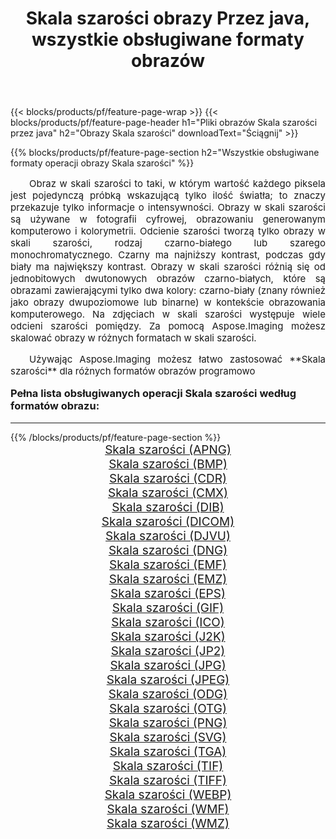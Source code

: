 ﻿---
title: Skala szarości obrazy Przez java, wszystkie obsługiwane formaty obrazów 
weight: 3920
url: /pl/java/grayscale/ 
lang: pl
langdirlevel: 2
locales: zh-hans,ja,it,ru,de,es,fr,nl,id,lt,pl,pt,vi,tr,ko,zh-hant,ar,hi,th,sv,cs,uk,he
description: Używając Aspose.Imaging możesz łatwo Skala szarości obrazy Via java
---

{{< blocks/products/pf/feature-page-wrap >}}
{{< blocks/products/pf/feature-page-header h1="Pliki obrazów Skala szarości przez java" h2="Obrazy Skala szarości" downloadText="Ściągnij" >}}


{{% blocks/products/pf/feature-page-section  h2="Wszystkie obsługiwane formaty operacji obrazy Skala szarości" %}}
<p align="justify" style="text-indent:2em;font-size:15px;">
Obraz w skali szarości to taki, w którym wartość każdego piksela jest pojedynczą próbką wskazującą tylko ilość światła; to znaczy przekazuje tylko informacje o intensywności. Obrazy w skali szarości są używane w fotografii cyfrowej, obrazowaniu generowanym komputerowo i kolorymetrii. Odcienie szarości tworzą tylko obrazy w skali szarości, rodzaj czarno-białego lub szarego monochromatycznego. Czarny ma najniższy kontrast, podczas gdy biały ma największy kontrast. Obrazy w skali szarości różnią się od jednobitowych dwutonowych obrazów czarno-białych, które są obrazami zawierającymi tylko dwa kolory: czarno-biały (znany również jako obrazy dwupoziomowe lub binarne) w kontekście obrazowania komputerowego. Na zdjęciach w skali szarości występuje wiele odcieni szarości pomiędzy. Za pomocą Aspose.Imaging możesz skalować obrazy w różnych formatach w skali szarości.
</p>
<p align="justify" style="text-indent:2em;font-size:15px;">
Używając Aspose.Imaging możesz łatwo zastosować **Skala szarości** dla różnych formatów obrazów programowo
</p>
<h3 style="margin-top:16px;">
Pełna lista obsługiwanych operacji Skala szarości według formatów obrazu:
</h3>
<hr/>
{{% /blocks/products/pf/feature-page-section %}}
<div class="container-fluid productfamilypage bg-gray">
    <div class="convertypes bg-gray agp-content section">
        <div class="container">
		<div class="row other-converters" style="gap: 10px;font-size: 19px;text-align:center;">
		    <div class='col-md-3 other-converter remove-lp remove-rp'><a href="/imaging/pl/java/grayscale/apng/" style="padding:15px;">Skala szarości (APNG)</a></div><div class='col-md-3 other-converter remove-lp remove-rp'><a href="/imaging/pl/java/grayscale/bmp/" style="padding:15px;">Skala szarości (BMP)</a></div><div class='col-md-3 other-converter remove-lp remove-rp'><a href="/imaging/pl/java/grayscale/cdr/" style="padding:15px;">Skala szarości (CDR)</a></div><div class='col-md-3 other-converter remove-lp remove-rp'><a href="/imaging/pl/java/grayscale/cmx/" style="padding:15px;">Skala szarości (CMX)</a></div><div class='col-md-3 other-converter remove-lp remove-rp'><a href="/imaging/pl/java/grayscale/dib/" style="padding:15px;">Skala szarości (DIB)</a></div><div class='col-md-3 other-converter remove-lp remove-rp'><a href="/imaging/pl/java/grayscale/dicom/" style="padding:15px;">Skala szarości (DICOM)</a></div><div class='col-md-3 other-converter remove-lp remove-rp'><a href="/imaging/pl/java/grayscale/djvu/" style="padding:15px;">Skala szarości (DJVU)</a></div><div class='col-md-3 other-converter remove-lp remove-rp'><a href="/imaging/pl/java/grayscale/dng/" style="padding:15px;">Skala szarości (DNG)</a></div><div class='col-md-3 other-converter remove-lp remove-rp'><a href="/imaging/pl/java/grayscale/emf/" style="padding:15px;">Skala szarości (EMF)</a></div><div class='col-md-3 other-converter remove-lp remove-rp'><a href="/imaging/pl/java/grayscale/emz/" style="padding:15px;">Skala szarości (EMZ)</a></div><div class='col-md-3 other-converter remove-lp remove-rp'><a href="/imaging/pl/java/grayscale/eps/" style="padding:15px;">Skala szarości (EPS)</a></div><div class='col-md-3 other-converter remove-lp remove-rp'><a href="/imaging/pl/java/grayscale/gif/" style="padding:15px;">Skala szarości (GIF)</a></div><div class='col-md-3 other-converter remove-lp remove-rp'><a href="/imaging/pl/java/grayscale/ico/" style="padding:15px;">Skala szarości (ICO)</a></div><div class='col-md-3 other-converter remove-lp remove-rp'><a href="/imaging/pl/java/grayscale/j2k/" style="padding:15px;">Skala szarości (J2K)</a></div><div class='col-md-3 other-converter remove-lp remove-rp'><a href="/imaging/pl/java/grayscale/jp2/" style="padding:15px;">Skala szarości (JP2)</a></div><div class='col-md-3 other-converter remove-lp remove-rp'><a href="/imaging/pl/java/grayscale/jpg/" style="padding:15px;">Skala szarości (JPG)</a></div><div class='col-md-3 other-converter remove-lp remove-rp'><a href="/imaging/pl/java/grayscale/jpeg/" style="padding:15px;">Skala szarości (JPEG)</a></div><div class='col-md-3 other-converter remove-lp remove-rp'><a href="/imaging/pl/java/grayscale/odg/" style="padding:15px;">Skala szarości (ODG)</a></div><div class='col-md-3 other-converter remove-lp remove-rp'><a href="/imaging/pl/java/grayscale/otg/" style="padding:15px;">Skala szarości (OTG)</a></div><div class='col-md-3 other-converter remove-lp remove-rp'><a href="/imaging/pl/java/grayscale/png/" style="padding:15px;">Skala szarości (PNG)</a></div><div class='col-md-3 other-converter remove-lp remove-rp'><a href="/imaging/pl/java/grayscale/svg/" style="padding:15px;">Skala szarości (SVG)</a></div><div class='col-md-3 other-converter remove-lp remove-rp'><a href="/imaging/pl/java/grayscale/tga/" style="padding:15px;">Skala szarości (TGA)</a></div><div class='col-md-3 other-converter remove-lp remove-rp'><a href="/imaging/pl/java/grayscale/tif/" style="padding:15px;">Skala szarości (TIF)</a></div><div class='col-md-3 other-converter remove-lp remove-rp'><a href="/imaging/pl/java/grayscale/tiff/" style="padding:15px;">Skala szarości (TIFF)</a></div><div class='col-md-3 other-converter remove-lp remove-rp'><a href="/imaging/pl/java/grayscale/webp/" style="padding:15px;">Skala szarości (WEBP)</a></div><div class='col-md-3 other-converter remove-lp remove-rp'><a href="/imaging/pl/java/grayscale/wmf/" style="padding:15px;">Skala szarości (WMF)</a></div><div class='col-md-3 other-converter remove-lp remove-rp'><a href="/imaging/pl/java/grayscale/wmz/" style="padding:15px;">Skala szarości (WMZ)</a></div>
                </div>
        </div>
    </div>
</div>
<br/>
